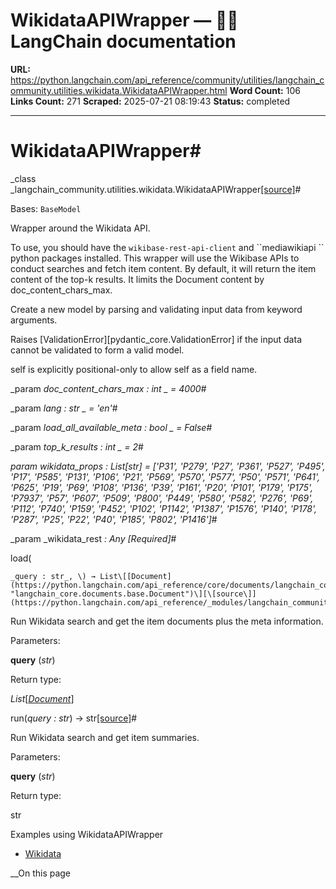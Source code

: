 # WikidataAPIWrapper — 🦜🔗 LangChain  documentation

**URL:** https://python.langchain.com/api_reference/community/utilities/langchain_community.utilities.wikidata.WikidataAPIWrapper.html
**Word Count:** 106
**Links Count:** 271
**Scraped:** 2025-07-21 08:19:43
**Status:** completed

---

# WikidataAPIWrapper\#

_class _langchain\_community.utilities.wikidata.WikidataAPIWrapper[\[source\]](https://python.langchain.com/api_reference/_modules/langchain_community/utilities/wikidata.html#WikidataAPIWrapper)\#     

Bases: `BaseModel`

Wrapper around the Wikidata API.

To use, you should have the `wikibase-rest-api-client` and \`\`mediawikiapi \`\` python packages installed. This wrapper will use the Wikibase APIs to conduct searches and fetch item content. By default, it will return the item content of the top-k results. It limits the Document content by doc\_content\_chars\_max.

Create a new model by parsing and validating input data from keyword arguments.

Raises \[ValidationError\]\[pydantic\_core.ValidationError\] if the input data cannot be validated to form a valid model.

self is explicitly positional-only to allow self as a field name.

_param _doc\_content\_chars\_max _: int_ _ = 4000_\#     

_param _lang _: str_ _ = 'en'_\#     

_param _load\_all\_available\_meta _: bool_ _ = False_\#     

_param _top\_k\_results _: int_ _ = 2_\#     

_param _wikidata\_props _: List\[str\]__ = \['P31', 'P279', 'P27', 'P361', 'P527', 'P495', 'P17', 'P585', 'P131', 'P106', 'P21', 'P569', 'P570', 'P577', 'P50', 'P571', 'P641', 'P625', 'P19', 'P69', 'P108', 'P136', 'P39', 'P161', 'P20', 'P101', 'P179', 'P175', 'P7937', 'P57', 'P607', 'P509', 'P800', 'P449', 'P580', 'P582', 'P276', 'P69', 'P112', 'P740', 'P159', 'P452', 'P102', 'P1142', 'P1387', 'P1576', 'P140', 'P178', 'P287', 'P25', 'P22', 'P40', 'P185', 'P802', 'P1416'\]_\#     

_param _wikidata\_rest _: Any_ _\[Required\]_\#     

load\(

    _query : str_, \) → List\[[Document](https://python.langchain.com/api_reference/core/documents/langchain_core.documents.base.Document.html#langchain_core.documents.base.Document "langchain_core.documents.base.Document")\][\[source\]](https://python.langchain.com/api_reference/_modules/langchain_community/utilities/wikidata.html#WikidataAPIWrapper.load)\#     

Run Wikidata search and get the item documents plus the meta information.

Parameters:     

**query** \(_str_\)

Return type:     

_List_\[[_Document_](https://python.langchain.com/api_reference/core/documents/langchain_core.documents.base.Document.html#langchain_core.documents.base.Document "langchain_core.documents.base.Document")\]

run\(_query : str_\) → str[\[source\]](https://python.langchain.com/api_reference/_modules/langchain_community/utilities/wikidata.html#WikidataAPIWrapper.run)\#     

Run Wikidata search and get item summaries.

Parameters:     

**query** \(_str_\)

Return type:     

str

Examples using WikidataAPIWrapper

  * [Wikidata](https://python.langchain.com/docs/integrations/tools/wikidata/)

__On this page